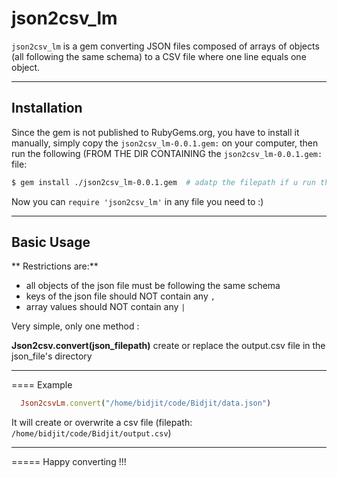 # json2csv_lm

`json2csv_lm` is a gem converting JSON files composed of arrays
of objects (all following the same schema) to a CSV file where one line equals one object.

---

## Installation

Since the gem is not published to RubyGems.org, you have to install it manually, simply copy the `json2csv_lm-0.0.1.gem:` on your computer, then run the following (FROM THE DIR CONTAINING the `json2csv_lm-0.0.1.gem:` file:

```bash
$ gem install ./json2csv_lm-0.0.1.gem  # adatp the filepath if u run this line from another directory
```

Now you can `require 'json2csv_lm'` in any file you need to :)

---

## Basic Usage

** Restrictions are:**
  - all objects of the json file must be following the same schema
  - keys of the json file should NOT contain any `,`
  - array values should NOT contain any `|`

Very simple, only one method :

**Json2csv.convert(json_filepath)**
create or replace the output.csv file in the json_file's directory

---

==== Example

```ruby
  Json2csvLm.convert("/home/bidjit/code/Bidjit/data.json")
```
It will create or overwrite a csv file (filepath: `/home/bidjit/code/Bidjit/output.csv`)

---

===== Happy converting !!!
